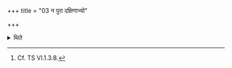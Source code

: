 +++
title = "03 न पुरा दक्षिणाभ्यो"

+++

<details><summary>थिते</summary>

3. He should not abandon the horn of black antelope before the dakṣiṇā (-cows) are carried forth.[^1]  


[^1]: Cf. TS VI.1.3.8.
</details>
